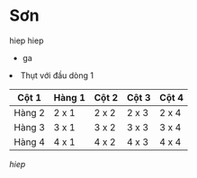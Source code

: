 # Sơn
hiep
hiep
- ga
<li>Thụt với đầu dòng 1</li>

| Cột 1| Hàng 1 | Cột 2 | Cột 3| Cột 4 |
|---|---|---|---|---|
| Hàng 2 | 2 x 1 | 2 x 2 | 2 x 3 | 2 x 4 |
| Hàng 3 | 3 x 1 | 3 x 2 | 3 x 3 | 3 x 4 |
| Hàng 4 | 4 x 1 | 4 x 2 | 4 x 3 | 4 x 4 |

*hiep*
